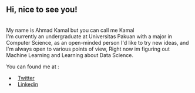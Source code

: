 ## Hi, nice to see you!

<br/>
My name is Ahmad Kamal but you can call me Kamal <br/>
I'm currently an undergraduate at Universitas Pakuan with a major in Computer Science, as an open-minded person I'd like to try new ideas, and I'm always open to various points of view, Right now im figuring out Machine Learning and Learning about Data Science.
<br>

You can found me at :
- &nbsp; [Twitter](https://twitter.com/AhmadKamalB123)
- &nbsp; [Linkedin](https://www.linkedin.com/in/ahmad-kamal-bamasymus-345870214/)
